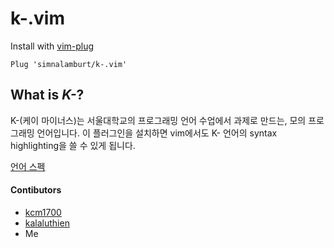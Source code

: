 k-.vim
========

Install with [vim-plug][]
```vim
Plug 'simnalamburt/k-.vim'
```

What is *K-*?
--------
K-(케이 마이너스)는 서울대학교의 프로그래밍 언어 수업에서 과제로 만드는, 모의
프로그래밍 언어입니다. 이 플러그인을 설치하면 vim에서도 K- 언어의 syntax
highlighting을 쓸 수 있게 됩니다.

[언어 스펙](http://ropas.snu.ac.kr/~ta/4190.310/15/document/K_doc/k-.pdf)

#### Contibutors
- [kcm1700](https://github.com/kcm1700)
- [kalaluthien](https://github.com/kalaluthien)
- Me

[vim-plug]: https://github.com/junegunn/vim-plug
